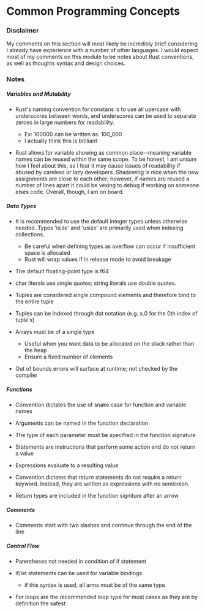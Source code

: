 # Common Programming Concepts

### Disclaimer

My comments on this section will most likely be incredibly brief considering I already have
experience with a number of other languages. I would expect most of my comments on this module
to be notes about Rust conventions, as well as thoughts syntax and design choices.

### Notes

##### Variables and Mutability

- Rust's naming convention for constans is to use all upercase with underscores between words,
and underscores can be used to separate zeroes in large numbers for readability.
    - Ex: 100000 can be written as: 100_000
    - I actually think this is brilliant

- Rust allows for variable showing as common place--meaning variable names can be reused within
the same scope. To be honest, I am unsure how I feel about this, as I fear it may cause issues
of readability if abused by careless or lazy developers. Shadowing is nice when the new assignments
are close to each other; however, if names are reused a number of lines apart it could be vexing
to debug if working on someone elses code. Overall, though, I am on board.

##### Data Types

- It is recommended to use the default integer types unless otherwise needed. Types 'isize' and
'usize' are primarily used when indexing collections.
    - Be careful when defining types as overflow can occur if insufficient space is allocated
    - Rust will wrap values if in release mode to avoid breakage

- The default floating-point type is f64

- char literals use single quotes; string literals use double quotes.

- Tuples are considered single compound elements and therefore bind to the entire tuple

- Tuples can be indexed through dot notation (e.g. x.0 for the 0th index of tuple x)

- Arrays must be of a single type
    - Useful when you want data to be allocated on the stack rather than the heap
    - Ensure a fixed number of elements

- Out of bounds errors will surface at runtime; not checked by the compiler

##### Functions

- Convention dictates the use of snake case for function and variable names

- Arguments can be named in the function declaration

- The type of each parameter must be specified in the function signature

- Statements are instructions that perform some action and do not return a value

- Expressions evaluate to a resulting value

- Convention dictates that return statements do not require a return keyword. Instead,
they are written as expressions with no semicolon.

- Return types are included in the function signiture after an arrow

##### Comments

- Comments start with two slashes and continue through the end of the line

##### Control Flow

- Parentheses not needed in condition of if statement

- if/let statements can be used for variable bindings
    - if this syntax is used, all arms must be of the same type

- For loops are the recommended loop type for most cases as they are by definition the safest
